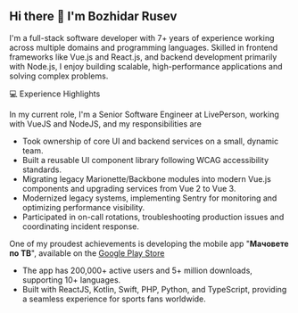 ## Hi there 👋 I'm Bozhidar Rusev

I'm a full-stack software developer with 7+ years of experience working across multiple domains and programming languages. Skilled in frontend frameworks like Vue.js and React.js, and backend development primarily with Node.js, I enjoy building scalable, high-performance applications and solving complex problems.

💻 Experience Highlights

In my current role, I'm a Senior Software Engineer at LivePerson, working with VueJS and NodeJS, and my responsibilities are
 - Took ownership of core UI and backend services on a small, dynamic team.
 - Built a reusable UI component library following WCAG accessibility standards.
 - Migrating legacy Marionette/Backbone modules into modern Vue.js components and upgrading services from Vue 2 to Vue 3.
 - Modernized legacy systems, implementing Sentry for monitoring and optimizing performance visibility.
 - Participated in on-call rotations, troubleshooting production issues and coordinating incident response.

One of my proudest achievements is developing the mobile app "**Мачовете по ТВ**", available on the <a href="https://play.google.com/store/apps/details?id=com.mfutbg.app&hl=bg">Google Play Store</a>
 - The app has 200,000+ active users and 5+ million downloads, supporting 10+ languages.
 - Built with ReactJS, Kotlin, Swift, PHP, Python, and TypeScript, providing a seamless experience for sports fans worldwide.

